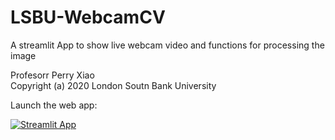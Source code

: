 # LSBU-WebcamCV
A streamlit App to show live webcam video and functions for processing the image

Profesorr Perry Xiao<br>
Copyright (a) 2020 London Soutn Bank University

Launch the web app:

[![Streamlit App](https://static.streamlit.io/badges/streamlit_badge_black_white.svg)](https://share.streamlit.io/perryxiao2015/LSBU-WebcamCV/main/StreamlitWebcamCV.py)

